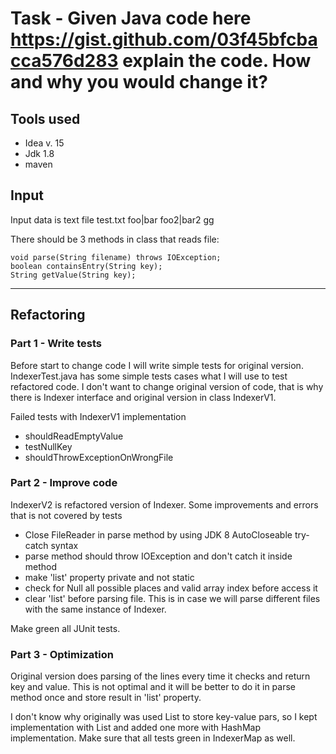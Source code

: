 # Task -  Given Java code here  https://gist.github.com/03f45bfcbacca576d283 explain the code. How and why you would change it?

## Tools used
 * Idea v. 15
 * Jdk 1.8
 * maven

## Input
 Input data is text file test.txt 
    foo|bar
    foo2|bar2
    gg
    
There should be 3 methods in class that reads file: 

    void parse(String filename) throws IOException;
    boolean containsEntry(String key);
    String getValue(String key);

*****

## Refactoring

### Part 1 - Write tests
 Before start to change code I will write simple tests for original version. 
 IndexerTest.java has some simple tests cases what I will use to test refactored code.
 I don't want to change original version of code, that is why there is Indexer interface and original version in class IndexerV1.
 
 Failed tests with IndexerV1 implementation 
 + shouldReadEmptyValue
 + testNullKey
 + shouldThrowExceptionOnWrongFile
 
### Part 2 - Improve code
 IndexerV2 is refactored version of Indexer.
 Some improvements and errors that is not covered by tests 
 * Close FileReader in parse method by using JDK 8 AutoCloseable try-catch syntax
 * parse method should throw IOException and don't catch it inside method
 * make 'list' property  private and not static 
 * check for Null all possible places and valid array index before access it
 * clear 'list' before parsing file. This is in case we will parse different files with the same instance of Indexer.
 
 Make green all JUnit tests.
 
### Part 3 - Optimization
 Original version does parsing of the lines every time it checks and return key and value. 
 This is not optimal and it will be better to do it in parse method once and store result in 'list' property.
 
 I don't know why originally was used List to store key-value pars, so I kept implementation with List and added one more with HashMap implementation.
 Make sure that all tests green in IndexerMap as well.



